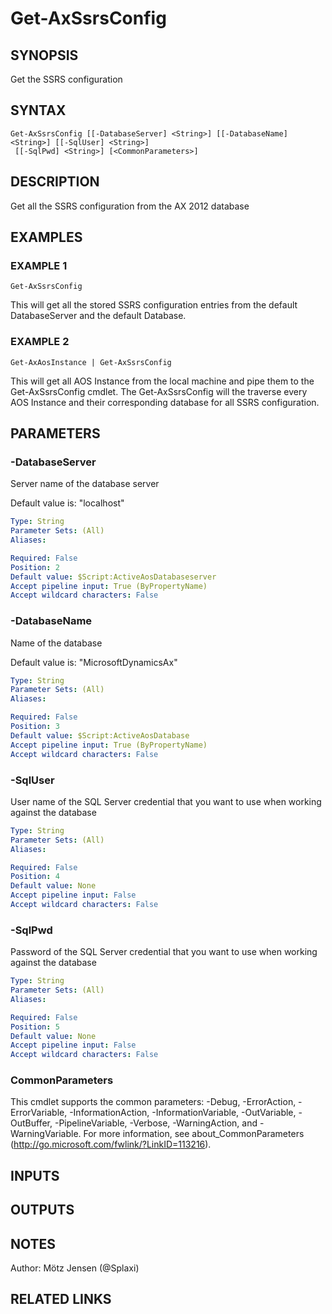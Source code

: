 ﻿---
external help file: ax2012.tools-help.xml
Module Name: ax2012.tools
online version:
schema: 2.0.0
---

# Get-AxSsrsConfig

## SYNOPSIS
Get the SSRS configuration

## SYNTAX

```
Get-AxSsrsConfig [[-DatabaseServer] <String>] [[-DatabaseName] <String>] [[-SqlUser] <String>]
 [[-SqlPwd] <String>] [<CommonParameters>]
```

## DESCRIPTION
Get all the SSRS configuration from the AX 2012 database

## EXAMPLES

### EXAMPLE 1
```
Get-AxSsrsConfig
```

This will get all the stored SSRS configuration entries from the default DatabaseServer and the default Database.

### EXAMPLE 2
```
Get-AxAosInstance | Get-AxSsrsConfig
```

This will get all AOS Instance from the local machine and pipe them to the Get-AxSsrsConfig cmdlet.
The Get-AxSsrsConfig will the traverse every AOS Instance and their corresponding database for all SSRS configuration.

## PARAMETERS

### -DatabaseServer
Server name of the database server

Default value is: "localhost"

```yaml
Type: String
Parameter Sets: (All)
Aliases:

Required: False
Position: 2
Default value: $Script:ActiveAosDatabaseserver
Accept pipeline input: True (ByPropertyName)
Accept wildcard characters: False
```

### -DatabaseName
Name of the database

Default value is: "MicrosoftDynamicsAx"

```yaml
Type: String
Parameter Sets: (All)
Aliases:

Required: False
Position: 3
Default value: $Script:ActiveAosDatabase
Accept pipeline input: True (ByPropertyName)
Accept wildcard characters: False
```

### -SqlUser
User name of the SQL Server credential that you want to use when working against the database

```yaml
Type: String
Parameter Sets: (All)
Aliases:

Required: False
Position: 4
Default value: None
Accept pipeline input: False
Accept wildcard characters: False
```

### -SqlPwd
Password of the SQL Server credential that you want to use when working against the database

```yaml
Type: String
Parameter Sets: (All)
Aliases:

Required: False
Position: 5
Default value: None
Accept pipeline input: False
Accept wildcard characters: False
```

### CommonParameters
This cmdlet supports the common parameters: -Debug, -ErrorAction, -ErrorVariable, -InformationAction, -InformationVariable, -OutVariable, -OutBuffer, -PipelineVariable, -Verbose, -WarningAction, and -WarningVariable.
For more information, see about_CommonParameters (http://go.microsoft.com/fwlink/?LinkID=113216).

## INPUTS

## OUTPUTS

## NOTES
Author: Mötz Jensen (@Splaxi)

## RELATED LINKS
